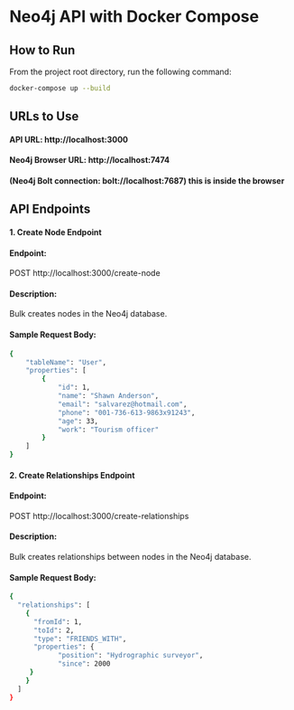# Neo4j API with Docker Compose

## How to Run 

From the project root directory, run the following command:

```bash
docker-compose up --build
```

## URLs to Use
#### API URL: http://localhost:3000
#### Neo4j Browser URL: http://localhost:7474
#### (Neo4j Bolt connection: bolt://localhost:7687) this is inside the browser

## API Endpoints
#### 1. Create Node Endpoint
#### Endpoint:
POST http://localhost:3000/create-node
#### Description:
Bulk creates nodes in the Neo4j database.
#### Sample Request Body:
```bash
{
    "tableName": "User",
    "properties": [
        {
            "id": 1,
            "name": "Shawn Anderson",
            "email": "salvarez@hotmail.com",
            "phone": "001-736-613-9863x91243",
            "age": 33,
            "work": "Tourism officer"
        }
    ]
}

```

#### 2. Create Relationships Endpoint
#### Endpoint:
POST http://localhost:3000/create-relationships
#### Description:
Bulk creates relationships between nodes in the Neo4j database.
#### Sample Request Body:
```bash
{
  "relationships": [
    {
      "fromId": 1,
      "toId": 2,
      "type": "FRIENDS_WITH",
      "properties": {  
            "position": "Hydrographic surveyor",
            "since": 2000
     }
    }
  ]
}
```
